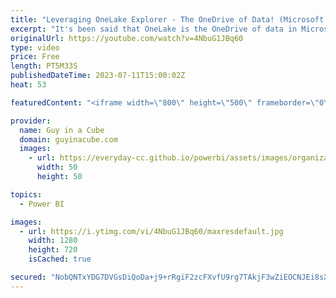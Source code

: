 ```yaml
---
title: "Leveraging OneLake Explorer - The OneDrive of Data! (Microsoft Fabric)"
excerpt: "It's been said that OneLake is the OneDrive of data in Microsoft Fabric! OneLake Explorer makes that even more so. Patrick walks you through how this works and how you can leverage it today!  OneLake File Explorer https://learn.microsoft.com/fabric/onelake/onelake-file-explorer  📢 Become a member: https://guyinacu.be/membership"
originalUrl: https://youtube.com/watch?v=4NbuG1JBq60
type: video
price: Free
length: PT5M33S
publishedDateTime: 2023-07-11T15:00:02Z
heat: 53

featuredContent: "<iframe width=\"800\" height=\"500\" frameborder=\"0\" src=\"https://www.youtube.com/embed/4NbuG1JBq60\" allow=\"accelerometer; autoplay; encrypted-media; gyroscope; picture-in-picture\" allowfullscreen></iframe>"

provider:
  name: Guy in a Cube
  domain: guyinacube.com
  images:
    - url: https://everyday-cc.github.io/powerbi/assets/images/organizations/guyinacube.com-50x50.jpg
      width: 50
      height: 50

topics:
  - Power BI

images:
  - url: https://i.ytimg.com/vi/4NbuG1JBq60/maxresdefault.jpg
    width: 1280
    height: 720
    isCached: true

secured: "NobQNTxYDG7DVGsDiQoDa+j9+rRgiF2zcFXvfU9rg7TAkjF3wZiEOCNJEi8sXxCM1ApUb2gL2TKyQZo1gtisA8MEF7dyX91d1/ebBHwOMGEZGBV6BpcUzOW1UPmDm8WqdLZTeFQk3hw6tX8AYHaBNx6+1GNFqsR4qQpkD0Hd93tWSEYuAGShYtBcUBmkxng+dYNoW9OVRaI5qYxUEg0/7iH/fmoy6oBgVJlvgKEP4tQPg7QhuBUImyRDK5YB93M26UEehDd2g46J+irwt/qnwyAT8Ue79nObdwDZZIGaPE4va3TWeyf84TonO4SRtnTsfCrBv34N1oSD1y0eQd0rghFVHklgc25AHxvTX2T3lFN2UWBDHF2KNIfF/WMZJzvVBPcrU8lBwJBUWr7eaMzEjSu2BBs4ESedpgma/JSBij4=;Fi9xR6eRi1BjGIAe7OSRXw=="
---
```


